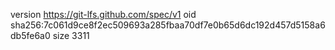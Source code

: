 version https://git-lfs.github.com/spec/v1
oid sha256:7c061d9ce8f2ec509693a285fbaa70df7e0b65d6dc192d457d5158a6db5fe6a0
size 3311
